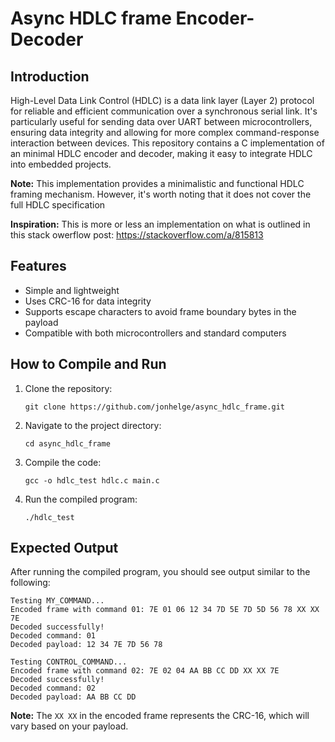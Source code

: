 # Async HDLC frame Encoder-Decoder

## Introduction

High-Level Data Link Control (HDLC) is a data link layer (Layer 2) protocol for reliable and efficient communication over a synchronous serial link. It's particularly useful for sending data over UART between microcontrollers, ensuring data integrity and allowing for more complex command-response interaction between devices. This repository contains a C implementation of an minimal HDLC encoder and decoder, making it easy to integrate HDLC into embedded projects. 

**Note:** This implementation provides a minimalistic and functional HDLC framing mechanism. However, it's worth noting that it does not cover the full HDLC specification

**Inspiration:** This is more or less an implementation on what is outlined in this stack owerflow post: https://stackoverflow.com/a/815813

## Features

- Simple and lightweight
- Uses CRC-16 for data integrity
- Supports escape characters to avoid frame boundary bytes in the payload
- Compatible with both microcontrollers and standard computers

## How to Compile and Run

1. Clone the repository:

    ```
    git clone https://github.com/jonhelge/async_hdlc_frame.git
    ```

2. Navigate to the project directory:

    ```
    cd async_hdlc_frame
    ```

3. Compile the code:

    ```
    gcc -o hdlc_test hdlc.c main.c
    ```

4. Run the compiled program:

    ```
    ./hdlc_test
    ```

## Expected Output

After running the compiled program, you should see output similar to the following:

```text
Testing MY_COMMAND...
Encoded frame with command 01: 7E 01 06 12 34 7D 5E 7D 5D 56 78 XX XX 7E 
Decoded successfully!
Decoded command: 01
Decoded payload: 12 34 7E 7D 56 78

Testing CONTROL_COMMAND...
Encoded frame with command 02: 7E 02 04 AA BB CC DD XX XX 7E 
Decoded successfully!
Decoded command: 02
Decoded payload: AA BB CC DD
```

**Note:** The `XX XX` in the encoded frame represents the CRC-16, which will vary based on your payload.



